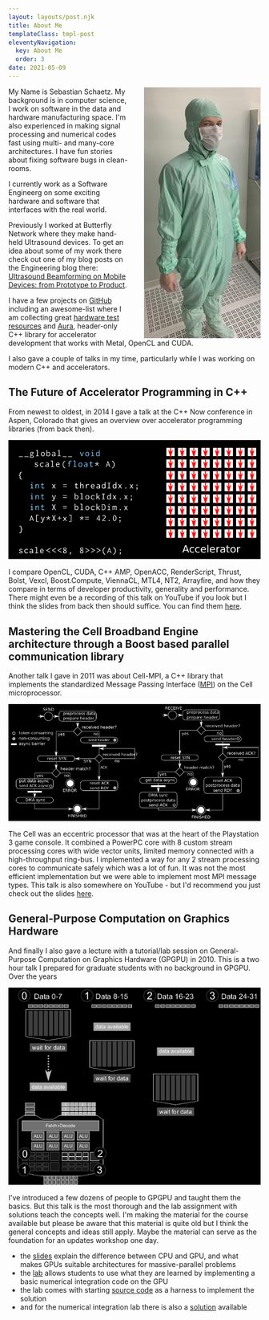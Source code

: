 ```yaml
---
layout: layouts/post.njk
title: About Me
templateClass: tmpl-post
eleventyNavigation:
  key: About Me
  order: 3
date: 2021-05-09
---
```


<img src="cleanroom.jpg" alt="sebastian schaetz in a cleanroom" height="500px" style="float: right; padding-left:2em;">


My Name is Sebastian Schaetz. My background is in computer science,
I work on software in the data and hardware manufacturing space. I'm
also experienced in making signal processing and numerical codes fast
using multi- and many-core architectures. I have fun stories about
fixing software bugs in clean-rooms.

I currently work as a Software Engineerg on some exciting hardware and software that interfaces with the real world.

Previously I worked at Butterfly Network where they make hand-held Ultrasound
devices. To get an idea about some of my work there check out one of
my blog posts on the Engineering blog there: [Ultrasound Beamforming on Mobile Devices: from Prototype to Product](https://web.archive.org/web/20220517205411/https://www.butterfly.dev/blog/ultrasound-beamforming-on-mobile-devices-from-prototype-to-product).

I have a few projects on [GitHub](https://github.com/sschaetz) including an
awesome-list where I am collecting great [hardware test resources](https://github.com/sschaetz/awesome-hardware-test)
and [Aura](https://github.com/sschaetz/aura), header-only C++ library for
accelerator development that works with Metal, OpenCL and CUDA.

I also gave a couple of talks in my time, particularly while I was working
on modern C++ and accelerators.

## The Future of Accelerator Programming in C++

From newest to oldest, in 2014 I gave a
talk at the C++ Now conference in Aspen, Colorado that gives an overview
over accelerator programming libraries (from back then).

<img src="accelerator_programming_sshot.png"
  alt="accelerator programming talk teaser">

I compare OpenCL, CUDA, C++ AMP, OpenACC, RenderScript, Thrust, Bolst, Vexcl,
Boost.Compute, ViennaCL, MTL4, NT2, Arrayfire, and how they compare in terms of
developer productivity, generality and performance. There might even be a
recording of this talk on YouTube if you look but I think the slides from
back then should suffice.
You can find them [here](CppNow2014_Future_of_Accelerator_Programming.pdf).


## Mastering the Cell Broadband Engine architecture through a Boost based parallel communication library

Another talk I gave in 2011 was about Cell-MPI, a C++ library that implements
the standardized Message Passing Interface
([MPI](https://en.wikipedia.org/wiki/Message_Passing_Interface))
on the Cell microprocessor.

<img src="cell_mpi_sshot.png" alt="Cell MPI talk teaser">

The Cell was an eccentric processor that was at the heart of the Playstation 3
game console. It combined a PowerPC core with 8 custom stream processing cores
with wide vector units, limited memory connected with a high-throughput
ring-bus. I implemented a way for any 2 stream processing cores to communicate
safely which was a lot of fun. It was not the most efficient implementation but
we were able to implement most MPI message types. This talk is also somewhere
on YouTube - but I'd recommend you just check out the slides [here](BoostCon2011_Cell_MPI.pdf).

## General-Purpose Computation on Graphics Hardware


And finally I also gave a lecture with a tutorial/lab session on General-Purpose
Computation on Graphics Hardware (GPGPU) in 2010. This is a two hour talk I
prepared for graduate students with no background in GPGPU. Over the years

<img src="gpgpu_sshot.png" alt="GPGPU talk teaser">


I've introduced a few dozens of people to GPGPU and taught them the basics.
But this talk is the most thorough and the lab assignment with solutions teach
the concepts well. I'm making the material for the course available but please
be aware that this material is quite old but I think the general concepts and
ideas still apply. Maybe the material can serve as the foundation for an updates
workshop one day.

- the [slides](gpgpu_workshop.pdf) explain the difference between CPU and GPU,
  and what makes GPUs suitable architectures for massive-parallel problems
- the [lab](gpgpu_lab.pdf) allows students to use what they are learned by
  implementing a basic numerical integration code on the GPU
- the lab comes with starting [source code](gpgpu_lab_source.tar) as a harness to implement
  the solution
- and for the numerical integration lab there is also a [solution](gpgpu_lab_solution.tar) available



